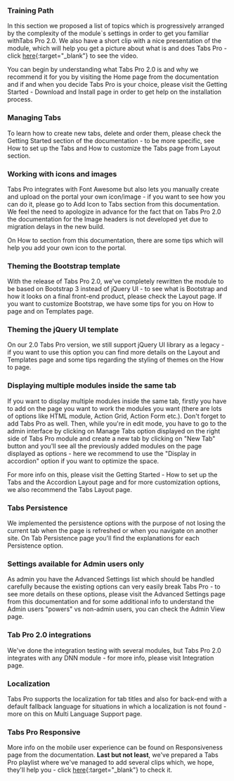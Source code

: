 ### Training Path

In this section we proposed a list of topics which is progressively arranged by the complexity of the module\`s settings in order to get you familiar withTabs Pro 2.0. We also have a short clip with a nice presentation of the module, which will help you get a picture about what is and does Tabs Pro - click [here](https://www.youtube.com/watch?v=_halGC-nKz4){:target="_blank"} to see the video.

You can begin by understanding what Tabs Pro 2.0 is and why we recommend it for you by visiting the Home page from the documentation and if and when you decide Tabs Pro is your choice, please visit the Getting Started - Download and Install page in order to get help on the installation process.

### Managing Tabs

To learn how to create new tabs, delete and order them, please check the Getting Started section of the documentation - to be more specific, see How to set up the Tabs and How to customize the Tabs page from Layout section.

### Working with icons and images

Tabs Pro integrates with Font Awesome but also lets you manually create and upload on the portal your own icon/image - if you want to see how you can do it, please go to Add Icon to Tabs section from this documentation. We feel the need to apologize in advance for the fact that on Tabs Pro 2.0 the documentation for the Image headers is not developed yet due to migration delays in the new build.

On How to section from this documentation, there are some tips which will help you add your own icon to the portal.

### Theming the Bootstrap template

With the release of Tabs Pro 2.0, we've completely rewritten the module to be based on Bootstrap 3 instead of jQuery UI - to see what is Bootstrap and how it looks on a final front-end product, please check the Layout page. If you want to customize Bootstrap, we have some tips for you on How to page and on Templates page.

### Theming the jQuery UI template

On our 2.0 Tabs Pro version, we still support jQuery UI library as a legacy - if you want to use this option you can find more details on the Layout and Templates page and some tips regarding the styling of themes on the How to page.

### Displaying multiple modules inside the same tab

If you want to display multiple modules inside the same tab, firstly you have to add on the page you want to work the modules you want \(there are lots of options like HTML module, Action Grid, Action Form etc.\). Don't forget to add Tabs Pro as well. Then, while you're in edit mode, you have to go to the admin interface by clicking on Manage Tabs option displayed on the right side of Tabs Pro module and create a new tab by clicking on "New Tab" button and you'll see all the previously added modules on the page displayed as options - here we recommend to use the "Display in accordion" option if you want to optimize the space.

For more info on this, please visit the Getting Started - How to set up the Tabs and the Accordion Layout page and for more customization options, we also recommend the Tabs Layout page.

### Tabs Persistence

We implemented the persistence options with the purpose of not losing the current tab when the page is refreshed or when you navigate on another site. On Tab Persistence page you'll find the explanations for each Persistence option.

### Settings available for Admin users only

As admin you have the Advanced Settings list which should be handled carefully because the existing options can very easily break Tabs Pro - to see more details on these options, please visit the Advanced Settings page from this documentation and for some additional info to understand the Admin users "powers" vs non-admin users, you can check the Admin View page.

### Tab Pro 2.0 integrations

We've done the integration testing with several modules, but Tabs Pro 2.0 integrates with any DNN module - for more info, please visit Integration page.

### Localization

Tabs Pro supports the localization for tab titles and also for back-end with a default fallback language for situations in which a localization is not found - more on this on Multi Language Support page.

### Tabs Pro Responsive

More info on the mobile user experience can be found on Responsiveness page from the documentation.
**Last but not least**, we've prepared a Tabs Pro playlist where we've managed to add several clips which, we hope, they'll help you - click [here](https://www.youtube.com/watch?v=_halGC-nKz4&list=PLttZcObtJJgHB62yAj6lyluvpIyDUXsaP&index=1){:target="_blank"} to check it. 

